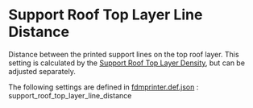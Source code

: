 # Support Roof Top Layer Line Distance

Distance between the printed support lines on the top roof layer. This setting is calculated by the [Support Roof Top Layer Density](support_roof_top_layer_density.md), but can be adjusted separately.

The following settings are defined in [fdmprinter.def.json](https://github.com/smartavionics/Cura/blob/mb-master/resources/definitions/fdmprinter.def.json) : support_roof_top_layer_line_distance

